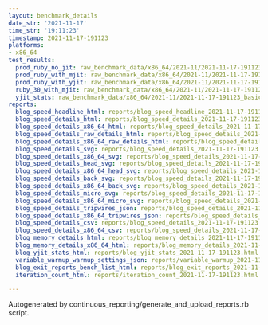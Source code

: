 ```yaml
---
layout: benchmark_details
date_str: '2021-11-17'
time_str: '19:11:23'
timestamp: 2021-11-17-191123
platforms:
- x86_64
test_results:
  prod_ruby_no_jit: raw_benchmark_data/x86_64/2021-11/2021-11-17-191123_basic_benchmark_prod_ruby_no_jit.json
  prod_ruby_with_mjit: raw_benchmark_data/x86_64/2021-11/2021-11-17-191123_basic_benchmark_prod_ruby_with_mjit.json
  prod_ruby_with_yjit: raw_benchmark_data/x86_64/2021-11/2021-11-17-191123_basic_benchmark_prod_ruby_with_yjit.json
  ruby_30_with_mjit: raw_benchmark_data/x86_64/2021-11/2021-11-17-191123_basic_benchmark_ruby_30_with_mjit.json
  yjit_stats: raw_benchmark_data/x86_64/2021-11/2021-11-17-191123_basic_benchmark_yjit_stats.json
reports:
  blog_speed_headline_html: reports/blog_speed_headline_2021-11-17-191123.html
  blog_speed_details_html: reports/blog_speed_details_2021-11-17-191123.html
  blog_speed_details_x86_64_html: reports/blog_speed_details_2021-11-17-191123.x86_64.html
  blog_speed_details_raw_details_html: reports/blog_speed_details_2021-11-17-191123.raw_details.html
  blog_speed_details_x86_64_raw_details_html: reports/blog_speed_details_2021-11-17-191123.x86_64.raw_details.html
  blog_speed_details_svg: reports/blog_speed_details_2021-11-17-191123.svg
  blog_speed_details_x86_64_svg: reports/blog_speed_details_2021-11-17-191123.x86_64.svg
  blog_speed_details_head_svg: reports/blog_speed_details_2021-11-17-191123.head.svg
  blog_speed_details_x86_64_head_svg: reports/blog_speed_details_2021-11-17-191123.x86_64.head.svg
  blog_speed_details_back_svg: reports/blog_speed_details_2021-11-17-191123.back.svg
  blog_speed_details_x86_64_back_svg: reports/blog_speed_details_2021-11-17-191123.x86_64.back.svg
  blog_speed_details_micro_svg: reports/blog_speed_details_2021-11-17-191123.micro.svg
  blog_speed_details_x86_64_micro_svg: reports/blog_speed_details_2021-11-17-191123.x86_64.micro.svg
  blog_speed_details_tripwires_json: reports/blog_speed_details_2021-11-17-191123.tripwires.json
  blog_speed_details_x86_64_tripwires_json: reports/blog_speed_details_2021-11-17-191123.x86_64.tripwires.json
  blog_speed_details_csv: reports/blog_speed_details_2021-11-17-191123.csv
  blog_speed_details_x86_64_csv: reports/blog_speed_details_2021-11-17-191123.x86_64.csv
  blog_memory_details_html: reports/blog_memory_details_2021-11-17-191123.html
  blog_memory_details_x86_64_html: reports/blog_memory_details_2021-11-17-191123.x86_64.html
  blog_yjit_stats_html: reports/blog_yjit_stats_2021-11-17-191123.html
  variable_warmup_warmup_settings_json: reports/variable_warmup_2021-11-17-191123.warmup_settings.json
  blog_exit_reports_bench_list_html: reports/blog_exit_reports_2021-11-17-191123.bench_list.html
  iteration_count_html: reports/iteration_count_2021-11-17-191123.html

---
```

Autogenerated by continuous_reporting/generate_and_upload_reports.rb script.
